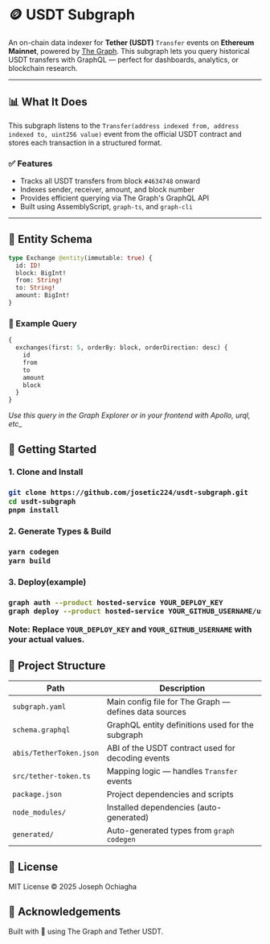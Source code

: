 # 🪙 USDT Subgraph

An on-chain data indexer for **Tether (USDT)** `Transfer` events on **Ethereum Mainnet**, powered by [The Graph](https://thegraph.com/). This subgraph lets you query historical USDT transfers with GraphQL — perfect for dashboards, analytics, or blockchain research.

---

## 📊 What It Does

This subgraph listens to the `Transfer(address indexed from, address indexed to, uint256 value)` event from the official USDT contract and stores each transaction in a structured format.

### ✅ Features

- Tracks all USDT transfers from block `#4634748` onward  
- Indexes sender, receiver, amount, and block number  
- Provides efficient querying via The Graph's GraphQL API  
- Built using AssemblyScript, `graph-ts`, and `graph-cli`

---

## 🧱 Entity Schema

```graphql
type Exchange @entity(immutable: true) {
  id: ID!
  block: BigInt!
  from: String!
  to: String!
  amount: BigInt!
}
```
### 🧠 Example Query
``` graphql
{
  exchanges(first: 5, orderBy: block, orderDirection: desc) {
    id
    from
    to
    amount
    block
  }
}
```
_Use this query in the Graph Explorer or in your frontend with Apollo, urql, etc__

## 🔧 Getting Started

<h3>1. Clone and Install<h3>

```bash
git clone https://github.com/josetic224/usdt-subgraph.git
cd usdt-subgraph
pnpm install
```
<h3>2. Generate Types & Build <h3>

```bash
yarn codegen
yarn build
```

<h3>3. Deploy(example) <h3>

``` bash
graph auth --product hosted-service YOUR_DEPLOY_KEY
graph deploy --product hosted-service YOUR_GITHUB_USERNAME/usdt-subgraph
```
Note: Replace `YOUR_DEPLOY_KEY` and `YOUR_GITHUB_USERNAME` with your actual values.
   
## 📁 Project Structure


| Path                  | Description                                           |
|-----------------------|-------------------------------------------------------|
| `subgraph.yaml`       | Main config file for The Graph — defines data sources |
| `schema.graphql`      | GraphQL entity definitions used for the subgraph      |
| `abis/TetherToken.json` | ABI of the USDT contract used for decoding events    |
| `src/tether-token.ts` | Mapping logic — handles `Transfer` events             |
| `package.json`        | Project dependencies and scripts                       |
| `node_modules/`       | Installed dependencies (auto-generated)               |
| `generated/`          | Auto-generated types from `graph codegen`    


## 📜 License
MIT License © 2025 Joseph Ochiagha

## 🙌 Acknowledgements

Built with 💛 using The Graph and Tether USDT.